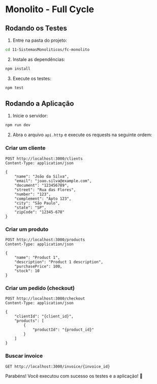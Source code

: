 # Monolito - Full Cycle

## Rodando os Testes

1. Entre na pasta do projeto:
```bash
cd 11-SistemasMonoliticos/fc-monolito
```

2. Instale as dependências:
```bash
npm install
```

3. Execute os testes:
```bash
npm test
```

## Rodando a Aplicação

1. Inicie o servidor:
```bash
npm run dev
```

2. Abra o arquivo `api.http` e execute os requests na seguinte ordem:

### Criar um cliente
```http
POST http://localhost:3000/clients
Content-Type: application/json

{
    "name": "João da Silva",
    "email": "joao.silva@example.com",
    "document": "123456789",
    "street": "Rua das Flores",
    "number": "123",
    "complement": "Apto 123",
    "city": "São Paulo",
    "state": "SP",
    "zipCode": "12345-678"
}
```

### Criar um produto
```http
POST http://localhost:3000/products
Content-Type: application/json

{
    "name": "Product 1",
    "description": "Product 1 description",
    "purchasePrice": 100,
    "stock": 10
}
```

### Criar um pedido (checkout)
```http
POST http://localhost:3000/checkout
Content-Type: application/json

{
    "clientId": "{client_id}",
    "products": [
        {
            "productId": "{product_id}"
        }
    ]
}
```

### Buscar invoice
```http
GET http://localhost:3000/invoice/{invoice_id}
```

Parabéns! Você executou com sucesso os testes e a aplicação! 🎉 